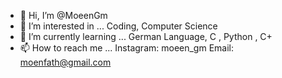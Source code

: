 - 👋 Hi, I’m @MoeenGm
- 👀 I’m interested in ... Coding, Computer Science
- 🌱 I’m currently learning ... German Language, C , Python , C+
- 📫 How to reach me ... Instagram: moeen_gm  Email: moenfath@gmail.com

<!---
MoeenGm/MoeenGm is a ✨ special ✨ repository because its `README.md` (this file) appears on your GitHub profile.
You can click the Preview link to take a look at your changes.
--->
